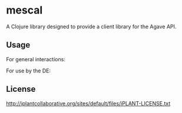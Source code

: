 # mescal

A Clojure library designed to provide a client library for the Agave API.

## Usage

For general interactions:

For use by the DE:


## License

http://iplantcollaborative.org/sites/default/files/iPLANT-LICENSE.txt
